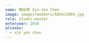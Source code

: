 ```yaml
---
name: 陳信燕 Xin-Yen Chen 
image: images/members/605415004.jpg 
role: alumni-master
enteryear: 2016
aliases:
  - xin yen chen
---
```

